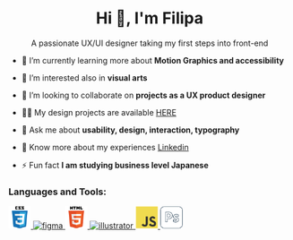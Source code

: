 <h1 align="center">Hi 👋, I'm Filipa</h1>
<p align="center">A passionate UX/UI designer taking my first steps into front-end</p>





- 🌱 I’m currently learning more about **Motion Graphics and accessibility**

- 👀 I’m interested also in **visual arts**
  
- 💞️ I’m looking to collaborate on **projects as a UX product designer**

- 👨‍💻 My design projects are available [HERE](https://filiparoque.webflow.io)

- 💬 Ask me about **usability, design, interaction, typography**

- 📄 Know more about my experiences [Linkedin](https://www.linkedin.com/in/roque-filipa/)

- ⚡ Fun fact **I am studying business level Japanese**



<h3 align="left">Languages and Tools:</h3>
<p align="left"> <a href="https://www.w3schools.com/css/" target="_blank" rel="noreferrer"> <img src="https://raw.githubusercontent.com/devicons/devicon/master/icons/css3/css3-original-wordmark.svg" alt="css3" width="40" height="40"/> </a> <a href="https://www.figma.com/" target="_blank" rel="noreferrer"> <img src="https://www.vectorlogo.zone/logos/figma/figma-icon.svg" alt="figma" width="40" height="40"/> </a> <a href="https://www.w3.org/html/" target="_blank" rel="noreferrer"> <img src="https://raw.githubusercontent.com/devicons/devicon/master/icons/html5/html5-original-wordmark.svg" alt="html5" width="40" height="40"/> </a> <a href="https://www.adobe.com/in/products/illustrator.html" target="_blank" rel="noreferrer"> <img src="https://www.vectorlogo.zone/logos/adobe_illustrator/adobe_illustrator-icon.svg" alt="illustrator" width="40" height="40"/> </a> <a href="https://developer.mozilla.org/en-US/docs/Web/JavaScript" target="_blank" rel="noreferrer"> <img src="https://raw.githubusercontent.com/devicons/devicon/master/icons/javascript/javascript-original.svg" alt="javascript" width="40" height="40"/> </a> <a href="https://www.photoshop.com/en" target="_blank" rel="noreferrer"> <img src="https://raw.githubusercontent.com/devicons/devicon/master/icons/photoshop/photoshop-line.svg" alt="photoshop" width="40" height="40"/> </a> </p>


<!---
filiparoque/filiparoque is a ✨ special ✨ repository because its `README.md` (this file) appears on your GitHub profile.
You can click the Preview link to take a look at your changes.
--->
